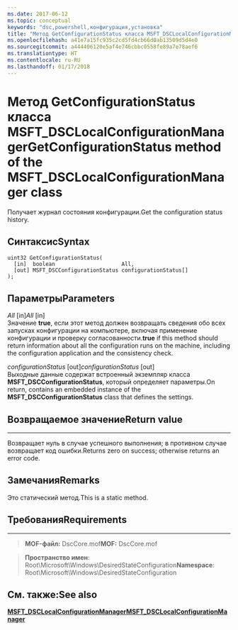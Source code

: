 ```yaml
---
ms.date: 2017-06-12
ms.topic: conceptual
keywords: "dsc,powershell,конфигурация,установка"
title: "Метод GetConfigurationStatus класса MSFT_DSCLocalConfigurationManager"
ms.openlocfilehash: a41e7a15fc935c2cd5fd4cb66d0ab13509d5d4e0
ms.sourcegitcommit: a444406120e5af4e746cbbc0558fe89a7e78aef6
ms.translationtype: HT
ms.contentlocale: ru-RU
ms.lasthandoff: 01/17/2018
---
```

# <a name="getconfigurationstatus-method-of-the-msftdsclocalconfigurationmanager-class"></a><span data-ttu-id="d6ca7-103">Метод GetConfigurationStatus класса MSFT_DSCLocalConfigurationManager</span><span class="sxs-lookup"><span data-stu-id="d6ca7-103">GetConfigurationStatus method of the MSFT_DSCLocalConfigurationManager class</span></span>

<span data-ttu-id="d6ca7-104">Получает журнал состояния конфигурации.</span><span class="sxs-lookup"><span data-stu-id="d6ca7-104">Get the configuration status history.</span></span>

<a name="syntax"></a><span data-ttu-id="d6ca7-105">Синтаксис</span><span class="sxs-lookup"><span data-stu-id="d6ca7-105">Syntax</span></span>
------

```mof
uint32 GetConfigurationStatus(
  [in]  boolean                     All,
  [out] MSFT_DSCConfigurationStatus configurationStatus[]
);
```

<a name="parameters"></a><span data-ttu-id="d6ca7-106">Параметры</span><span class="sxs-lookup"><span data-stu-id="d6ca7-106">Parameters</span></span>
----------

<span data-ttu-id="d6ca7-107">*All* \[in\]</span><span class="sxs-lookup"><span data-stu-id="d6ca7-107">*All* \[in\]</span></span>  
<span data-ttu-id="d6ca7-108">Значение **true**, если этот метод должен возвращать сведения обо всех запусках конфигурации на компьютере, включая применение конфигурации и проверку согласованности.</span><span class="sxs-lookup"><span data-stu-id="d6ca7-108">**true** if this method should return information about all the configuration runs on the machine, including the configuration application and the consistency check.</span></span>

<span data-ttu-id="d6ca7-109">*configurationStatus* \[out\]</span><span class="sxs-lookup"><span data-stu-id="d6ca7-109">*configurationStatus* \[out\]</span></span>  
<span data-ttu-id="d6ca7-110">Выходные данные содержат встроенный экземпляр класса **MSFT_DSCConfigurationStatus**, который определяет параметры.</span><span class="sxs-lookup"><span data-stu-id="d6ca7-110">On return, contains an embedded instance of the **MSFT_DSCConfigurationStatus** class that defines the settings.</span></span>

## <a name="return-value"></a><span data-ttu-id="d6ca7-111">Возвращаемое значение</span><span class="sxs-lookup"><span data-stu-id="d6ca7-111">Return value</span></span>
------------

<span data-ttu-id="d6ca7-112">Возвращает нуль в случае успешного выполнения; в противном случае возвращает код ошибки.</span><span class="sxs-lookup"><span data-stu-id="d6ca7-112">Returns zero on success; otherwise returns an error code.</span></span>

## <a name="remarks"></a><span data-ttu-id="d6ca7-113">Замечания</span><span class="sxs-lookup"><span data-stu-id="d6ca7-113">Remarks</span></span>

<span data-ttu-id="d6ca7-114">Это статический метод.</span><span class="sxs-lookup"><span data-stu-id="d6ca7-114">This is a static method.</span></span>

## <a name="requirements"></a><span data-ttu-id="d6ca7-115">Требования</span><span class="sxs-lookup"><span data-stu-id="d6ca7-115">Requirements</span></span>
------------
><span data-ttu-id="d6ca7-116">**MOF-файл:** DscCore.mof</span><span class="sxs-lookup"><span data-stu-id="d6ca7-116">**MOF:** DscCore.mof</span></span>

><span data-ttu-id="d6ca7-117">**Пространство имен**: Root\Microsoft\Windows\DesiredStateConfiguration</span><span class="sxs-lookup"><span data-stu-id="d6ca7-117">**Namespace**: Root\Microsoft\Windows\DesiredStateConfiguration</span></span>


## <a name="see-also"></a><span data-ttu-id="d6ca7-118">См. также:</span><span class="sxs-lookup"><span data-stu-id="d6ca7-118">See also</span></span>


[<span data-ttu-id="d6ca7-119">**MSFT_DSCLocalConfigurationManager**</span><span class="sxs-lookup"><span data-stu-id="d6ca7-119">**MSFT_DSCLocalConfigurationManager**</span></span>](msft-dsclocalconfigurationmanager.md)


 

 




